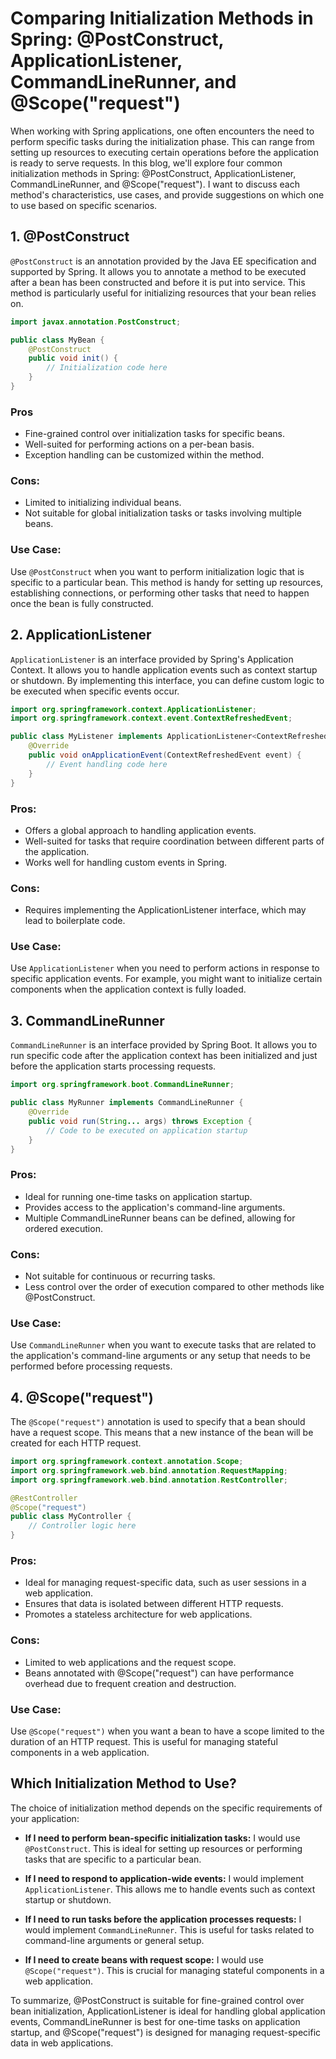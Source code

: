 # Comparing Initialization Methods in Spring: @PostConstruct, ApplicationListener, CommandLineRunner, and @Scope("request")

When working with Spring applications, one often encounters the need to perform specific tasks during the initialization phase. This can range from setting up resources to executing certain operations before the application is ready to serve requests. In this blog, we'll explore four common initialization methods in Spring: @PostConstruct, ApplicationListener, CommandLineRunner, and @Scope("request"). I want to discuss each method's characteristics, use cases, and provide suggestions on which one to use based on specific scenarios.

## 1. @PostConstruct

`@PostConstruct` is an annotation provided by the Java EE specification and supported by Spring. It allows you to annotate a method to be executed after a bean has been constructed and before it is put into service. This method is particularly useful for initializing resources that your bean relies on.

```java
import javax.annotation.PostConstruct;

public class MyBean {
    @PostConstruct
    public void init() {
        // Initialization code here
    }
}
```

### Pros
- Fine-grained control over initialization tasks for specific beans.
- Well-suited for performing actions on a per-bean basis.
- Exception handling can be customized within the method.

### Cons:
- Limited to initializing individual beans.
- Not suitable for global initialization tasks or tasks involving multiple beans.

### Use Case:
Use `@PostConstruct` when you want to perform initialization logic that is specific to a particular bean. This method is handy for setting up resources, establishing connections, or performing other tasks that need to happen once the bean is fully constructed.

## 2. ApplicationListener

`ApplicationListener` is an interface provided by Spring's Application Context. It allows you to handle application events such as context startup or shutdown. By implementing this interface, you can define custom logic to be executed when specific events occur.

```java
import org.springframework.context.ApplicationListener;
import org.springframework.context.event.ContextRefreshedEvent;

public class MyListener implements ApplicationListener<ContextRefreshedEvent> {
    @Override
    public void onApplicationEvent(ContextRefreshedEvent event) {
        // Event handling code here
    }
}
```

### Pros:
- Offers a global approach to handling application events.
- Well-suited for tasks that require coordination between different parts of the application.
- Works well for handling custom events in Spring.

### Cons:
- Requires implementing the ApplicationListener interface, which may lead to boilerplate code.

### Use Case:
Use `ApplicationListener` when you need to perform actions in response to specific application events. For example, you might want to initialize certain components when the application context is fully loaded.

## 3. CommandLineRunner

`CommandLineRunner` is an interface provided by Spring Boot. It allows you to run specific code after the application context has been initialized and just before the application starts processing requests.

```java
import org.springframework.boot.CommandLineRunner;

public class MyRunner implements CommandLineRunner {
    @Override
    public void run(String... args) throws Exception {
        // Code to be executed on application startup
    }
}
```

### Pros:
- Ideal for running one-time tasks on application startup.
- Provides access to the application's command-line arguments.
- Multiple CommandLineRunner beans can be defined, allowing for ordered execution.

### Cons:
- Not suitable for continuous or recurring tasks.
- Less control over the order of execution compared to other methods like @PostConstruct.

### Use Case:
Use `CommandLineRunner` when you want to execute tasks that are related to the application's command-line arguments or any setup that needs to be performed before processing requests.

## 4. @Scope("request")

The `@Scope("request")` annotation is used to specify that a bean should have a request scope. This means that a new instance of the bean will be created for each HTTP request.

```java
import org.springframework.context.annotation.Scope;
import org.springframework.web.bind.annotation.RequestMapping;
import org.springframework.web.bind.annotation.RestController;

@RestController
@Scope("request")
public class MyController {
    // Controller logic here
}
```

### Pros:
- Ideal for managing request-specific data, such as user sessions in a web application.
- Ensures that data is isolated between different HTTP requests.
- Promotes a stateless architecture for web applications.

### Cons:
- Limited to web applications and the request scope.
- Beans annotated with @Scope("request") can have performance overhead due to frequent creation and destruction.

### Use Case:
Use `@Scope("request")` when you want a bean to have a scope limited to the duration of an HTTP request. This is useful for managing stateful components in a web application.

## Which Initialization Method to Use?

The choice of initialization method depends on the specific requirements of your application:

- **If I need to perform bean-specific initialization tasks:** I would use `@PostConstruct`. This is ideal for setting up resources or performing tasks that are specific to a particular bean.

- **If I need to respond to application-wide events:** I would implement `ApplicationListener`. This allows me to handle events such as context startup or shutdown.

- **If I need to run tasks before the application processes requests:** I would implement `CommandLineRunner`. This is useful for tasks related to command-line arguments or general setup.

- **If I need to create beans with request scope:** I would use `@Scope("request")`. This is crucial for managing stateful components in a web application.

To summarize, @PostConstruct is suitable for fine-grained control over bean initialization, ApplicationListener is ideal for handling global application events, CommandLineRunner is best for one-time tasks on application startup, and @Scope("request") is designed for managing request-specific data in web applications.
